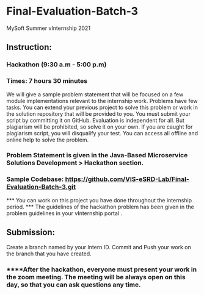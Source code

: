# Final-Evaluation-Batch-3
MySoft Summer vInternship 2021

## Instruction:
### Hackathon (9:30 a.m - 5:00 p.m)			
### Times: 7 hours 30 minutes	
We will give a sample problem statement that will be focused on a few module implementations relevant to the internship work. 
Problems have few tasks.
You can extend your previous project to solve this problem or work in the solution repository that will be provided to you.
You must submit your script by committing it on GitHub.
Evaluation is independent for all. But plagiarism will be prohibited, so solve it on your own. If you are caught for plagiarism script, you will disqualify your test. 
You can access all offline and online help to solve the problem.

### Problem Statement is given in the Java-Based Microservice Solutions Development > Hackathon section.

### Sample Codebase:  https://github.com/VIS-eSRD-Lab/Final-Evaluation-Batch-3.git
*** You can work on this project you have done throughout the internship period.
*** The guidelines of the hackathon problem has been given in the problem guidelines in your vInternship portal .

## Submission:
Create a branch named by your Intern ID.
Commit and Push your work on the branch that you have created.

### ****After the hackathon, everyone must present your work in the zoom meeting. The meeting will be always open on this day, so that you can ask questions any time.
